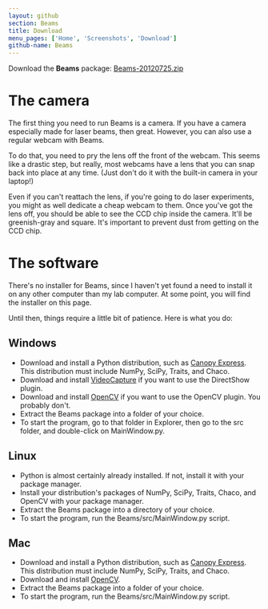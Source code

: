 ```yaml
---
layout: github
section: Beams
title: Download
menu_pages: ['Home', 'Screenshots', 'Download']
github-name: Beams
---
```


<p class="callout">
  Download the <strong>Beams</strong> package: <a class="source-download" href="/downloads/Beams-20120725.zip">Beams-20120725.zip</a>
</p>

# The camera #

The first thing you need to run Beams is a camera.
If you have a camera especially made for laser beams, then great.
However, you can also use a regular webcam with Beams.

To do that, you need to pry the lens off the front of the webcam.
This seems like a drastic step, but really, most webcams have a lens that you can snap back into place at any time.
(Just don't do it with the built-in camera in your laptop!)

Even if you can't reattach the lens, if you're going to do laser experiments, you might as well dedicate a cheap webcam to them.
Once you've got the lens off, you should be able to see the CCD chip inside the camera.
It'll be greenish-gray and square.
It's important to prevent dust from getting on the CCD chip.

<!--
**Determine the pixel size** of your CCD chip. (You only need to do this if you're going to do beam profiling.)
-->

# The software #

There's no installer for Beams, since I haven't yet found a need to install it on any other computer than my lab computer.
At some point, you will find the installer on this page.

Until then, things require a little bit of patience.
Here is what you do:

## Windows ##

* Download and install a Python distribution, such as [Canopy Express](https://enthought.com/products/canopy/#/limited). <span class="note">This distribution must include NumPy, SciPy, Traits, and Chaco.</span>
* Download and install [VideoCapture](http://videocapture.sourceforge.net/) if you want to use the DirectShow plugin.
* Download and install [OpenCV](http://opencv.willowgarage.com/wiki/InstallGuide) if you want to use the OpenCV plugin. <span class="note">You probably don't.</span>
* Extract the Beams package into a folder of your choice.
* To start the program, go to that folder in Explorer, then go to the <span class="file">src</span> folder, and double-click on <span class="file">MainWindow.py</span>.

## Linux ##

* Python is almost certainly already installed. <span class="note">If not, install it with your package manager.</span>
* Install your distribution's packages of NumPy, SciPy, Traits, Chaco, and OpenCV with your package manager.
* Extract the Beams package into a directory of your choice.
* To start the program, run the <span class="file">Beams/src/MainWindow.py</span> script.

## Mac ##

* Download and install a Python distribution, such as [Canopy Express](https://enthought.com/products/canopy/#/limited). <span class="note">This distribution must include NumPy, SciPy, Traits, and Chaco.</span>
* Download and install [OpenCV](http://opencv.willowgarage.com/wiki/InstallGuide).
* Extract the Beams package into a folder of your choice.
* To start the program, run the <span class="file">Beams/src/MainWindow.py</span> script.
